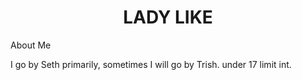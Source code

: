 <h1 align="center">LADY LIKE</h1>

About Me 

I go by Seth primarily, sometimes I will go by Trish.
under 17 limit int.
